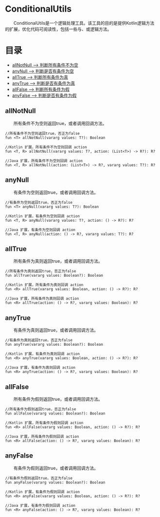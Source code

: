 # ConditionalUtils
&emsp;&emsp;ConditionalUtils是一个逻辑处理工具。该工具的目的是提供Kotlin逻辑方法的扩展，优化代码可阅读性，包括一些与、或逻辑方法。

# 目录
- [allNotNull --> 判断所有条件不为空](#allNotNull)
- [anyNull --> 判断是否有条件为空](#anyNull)
- [allTrue --> 判断所有条件为真](#allTrue)
- [anyTrue --> 判断是否有条件为真](#anyTrue)
- [allFalse --> 判断所有条件为假](#allFalse)
- [anyFalse --> 判断是否有条件为假](#anyFalse)

## allNotNull
&emsp;&emsp;所有条件不为空则返回true，或者调用回调方法。
```
//所有条件不为空则返回true，否正为false
fun <T> allNotNull(vararg values: T?): Boolean

//Kotlin 扩展，所有条件不为空则回调 action
fun <T, R> allNotNull(vararg values: T?, action: (List<T>) -> R?): R?

//Java 扩展，所有条件不为空则回调 action
fun <T, R> allNotNull(action: (List<T>) -> R?, vararg values: T?): R?
```

## anyNull
&emsp;&emsp;有条件为空则返回true，或者调用回调方法。
```
//有条件为空则返回true，否正为false
fun <T> anyNull(vararg values: T?): Boolean

//Kotlin 扩展，有条件为空则回调 action
fun <T, R> anyNull(vararg values: T?, action: () -> R?): R?

//Java 扩展，有条件为空则回调 action
fun <T, R> anyNull(action: () -> R?, vararg values: T?): R?
```

## allTrue
&emsp;&emsp;所有条件为真则返回true，或者调用回调方法。
```
//所有条件为真则返回true，否正为false
fun allTrue(vararg values: Boolean?): Boolean

//Kotlin 扩展，所有条件为真则回调 action
fun <R> allTrue(vararg values: Boolean, action: () -> R?): R?

//Java 扩展，所有条件为真则回调 action
fun <R> allTrue(action: () -> R?, vararg values: Boolean): R? 
```

## anyTrue
&emsp;&emsp;有条件为真则返回true，或者调用回调方法。
```
//有条件为真则返回true，否正为false
fun anyTrue(vararg values: Boolean?): Boolean

//Kotlin 扩展，有条件为真则回调 action
fun <R> anyTrue(vararg values: Boolean, action: () -> R?): R?

//Java 扩展，有条件为真则回调 action
fun <R> anyTrue(action: () -> R?, vararg values: Boolean): R? 
```

## allFalse
&emsp;&emsp;所有条件为假则返回true，或者调用回调方法。
```
//所有条件为假则返回true，否正为false
fun allFalse(vararg values: Boolean?): Boolean

//Kotlin 扩展，所有条件为假则回调 action
fun <R> allFalse(vararg values: Boolean, action: () -> R?): R?

//Java 扩展，所有条件为假则回调 action
fun <R> allFalse(action: () -> R?, vararg values: Boolean): R? 
```

## anyFalse
&emsp;&emsp;有条件为假则返回true，或者调用回调方法。
```
//有条件为假则返回true，否正为false
fun anyFalse(vararg values: Boolean?): Boolean

//Kotlin 扩展，有条件为假则回调 action
fun <R> anyFalse(vararg values: Boolean, action: () -> R?): R?

//Java 扩展，有条件为假则回调 action
fun <R> anyFalse(action: () -> R?, vararg values: Boolean): R? 
```